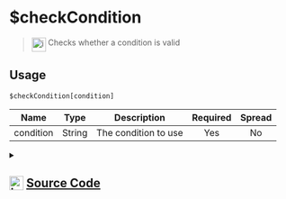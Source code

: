 # $checkCondition
> <img align="top" src="https://upload.wikimedia.org/wikipedia/commons/thumb/e/e4/Infobox_info_icon.svg/160px-Infobox_info_icon.svg.png?20150409153300" alt="image" width="25" height="auto"> Checks whether a condition is valid
## Usage
```
$checkCondition[condition]
```
| Name | Type | Description | Required | Spread
| :---: | :---: | :---: | :---: | :---: |
condition | String | The condition to use | Yes | No
<details>
<summary>
    
## <img align="top" src="https://cdn4.iconfinder.com/data/icons/iconsimple-logotypes/512/github-512.png" alt="image" width="25" height="auto">  [Source Code](https://github.com/tryforge/ForgeScript-V2/blob/main/src/native/checkCondition.ts)
    
</summary>
    
```ts
import { ArgType, IExtendedCompiledFunctionConditionField, NativeFunction, Return } from "../structures"

export default new NativeFunction({
    name: "$checkCondition",
    version: "1.0.0",
    description: "Checks whether a condition is valid",
    brackets: true,
    unwrap: false,
    args: [
        {
            name: "condition",
            description: "The condition to use",
            rest: false,
            condition: true,
            type: ArgType.String,
            required: true,
        },
    ],
    async execute(ctx) {
        const cond = await this["resolveCondition"](
            ctx,
            this.data.fields![0] as IExtendedCompiledFunctionConditionField
        )
        if (!this["isValidReturnType"](cond)) return cond
        return Return.success(cond.value)
    },
})

```
    
</details>